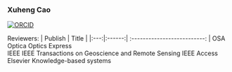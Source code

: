 ### Xuheng Cao
[![ORCID]()](https://orcid.org/0000-0001-9907-0743) 

Reviewers:
|   Publish   |     Title     |
|:---:|:------:|             :--------------------------:                     |
OSA Optica Optics Express  
IEEE IEEE Transactions on Geoscience and Remote Sensing IEEE Access  
Elsevier Knowledge-based systems
<!--
**Caoxuheng/Caoxuheng** is a ✨ _special_ ✨ repository because its `README.md` (this file) appears on your GitHub profile.

Here are some ideas to get you started:

- 🔭 I’m currently working on ...
- 🌱 I’m currently learning ...
- 👯 I’m looking to collaborate on ...
- 🤔 I’m looking for help with ...
- 💬 Ask me about ...
- 📫 How to reach me: ...
- 😄 Pronouns: ...
- ⚡ Fun fact: ...
-->
